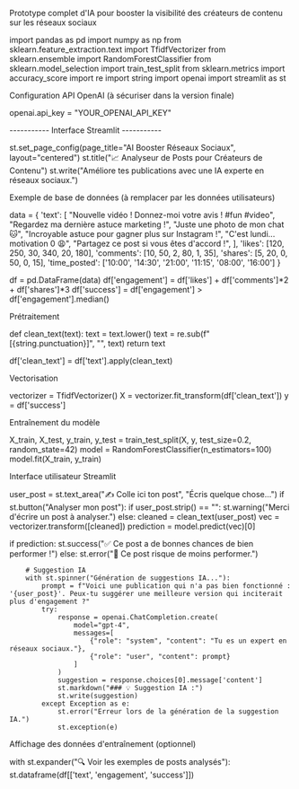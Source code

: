 Prototype complet d'IA pour booster la visibilité des créateurs de contenu sur les réseaux sociaux

import pandas as pd import numpy as np from sklearn.feature_extraction.text import TfidfVectorizer from sklearn.ensemble import RandomForestClassifier from sklearn.model_selection import train_test_split from sklearn.metrics import accuracy_score import re import string import openai import streamlit as st

Configuration API OpenAI (à sécuriser dans la version finale)

openai.api_key = "YOUR_OPENAI_API_KEY"

----------- Interface Streamlit -----------

st.set_page_config(page_title="AI Booster Réseaux Sociaux", layout="centered") st.title("📈 Analyseur de Posts pour Créateurs de Contenu") st.write("Améliore tes publications avec une IA experte en réseaux sociaux.")

Exemple de base de données (à remplacer par les données utilisateurs)

data = { 'text': [ "Nouvelle vidéo ! Donnez-moi votre avis ! #fun #video", "Regardez ma dernière astuce marketing !", "Juste une photo de mon chat 🐱", "Incroyable astuce pour gagner plus sur Instagram !", "C'est lundi... motivation 0 😩", "Partagez ce post si vous êtes d'accord !", ], 'likes': [120, 250, 30, 340, 20, 180], 'comments': [10, 50, 2, 80, 1, 35], 'shares': [5, 20, 0, 50, 0, 15], 'time_posted': ['10:00', '14:30', '21:00', '11:15', '08:00', '16:00'] }

df = pd.DataFrame(data) df['engagement'] = df['likes'] + df['comments']*2 + df['shares']*3 df['success'] = df['engagement'] > df['engagement'].median()

Prétraitement

def clean_text(text): text = text.lower() text = re.sub(f"[{string.punctuation}]", "", text) return text

df['clean_text'] = df['text'].apply(clean_text)

Vectorisation

vectorizer = TfidfVectorizer() X = vectorizer.fit_transform(df['clean_text']) y = df['success']

Entraînement du modèle

X_train, X_test, y_train, y_test = train_test_split(X, y, test_size=0.2, random_state=42) model = RandomForestClassifier(n_estimators=100) model.fit(X_train, y_train)

Interface utilisateur Streamlit

user_post = st.text_area("✍️ Colle ici ton post", "Écris quelque chose...") if st.button("Analyser mon post"): if user_post.strip() == "": st.warning("Merci d'écrire un post à analyser.") else: cleaned = clean_text(user_post) vec = vectorizer.transform([cleaned]) prediction = model.predict(vec)[0]

if prediction:
        st.success("✅ Ce post a de bonnes chances de bien performer !")
    else:
        st.error("🚫 Ce post risque de moins performer.")

        # Suggestion IA
        with st.spinner("Génération de suggestions IA..."):
            prompt = f"Voici une publication qui n'a pas bien fonctionné : '{user_post}'. Peux-tu suggérer une meilleure version qui inciterait plus d'engagement ?"
            try:
                response = openai.ChatCompletion.create(
                    model="gpt-4",
                    messages=[
                        {"role": "system", "content": "Tu es un expert en réseaux sociaux."},
                        {"role": "user", "content": prompt}
                    ]
                )
                suggestion = response.choices[0].message['content']
                st.markdown("### 💡 Suggestion IA :")
                st.write(suggestion)
            except Exception as e:
                st.error("Erreur lors de la génération de la suggestion IA.")
                st.exception(e)

Affichage des données d'entraînement (optionnel)

with st.expander("🔍 Voir les exemples de posts analysés"): st.dataframe(df[['text', 'engagement', 'success']])

